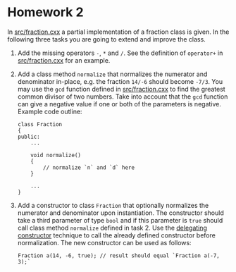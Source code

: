 Homework 2
==========

In [src/fraction.cxx] a partial implementation of a fraction class is given.  In
the following three tasks you are going to extend and improve the class.

1.  Add the missing operators `-`, `*` and `/`.  See the definition of
    `operator+` in [src/fraction.cxx] for an example.

2.  Add a class method `normalize` that normalizes the numerator and denominator
    in-place, e.g. the fraction `14/-6` should become `-7/3`.  You may use the
    `gcd` function defined in [src/fraction.cxx] to find the greatest common
    divisor of two numbers.  Take into account that the `gcd` function can give
    a negative value if one or both of the parameters is negative.  Example
    code outline:

        class Fraction
        {
        public:
            ...

            void normalize()
            {
                // normalize `n` and `d` here
            }

            ...
        }

3.  Add a constructor to class `Fraction` that optionally normalizes the
    numerator and denominator upon instantiation.  The constructor should take a
    third parameter of type `bool` and if this parameter is `true` should call
    class method `normalize` defined in task 2.  Use the [delegating
    constructor] technique to call the already defined constructor before
    normalization.  The new constructor can be used as follows:

        Fraction a(14, -6, true); // result should equal `Fraction a(-7, 3);`

[src/fraction.cxx]: src/fraction.cxx
[delegating constructor]: http://en.cppreference.com/w/cpp/language/initializer_list#Delegating_constructor
